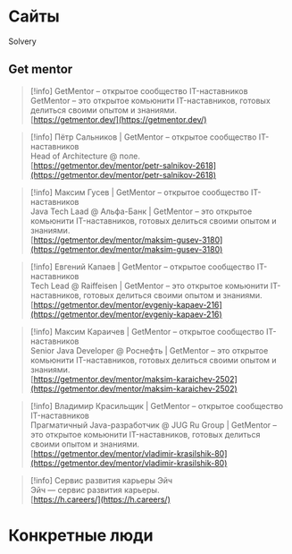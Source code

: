 # Сайты
Solvery
## Get mentor

> [!info] GetMentor – открытое сообщество IT-наставников  
> GetMentor – это открытое комьюнити IT-наставников, готовых делиться своими опытом и знаниями.  
> [https://getmentor.dev/](https://getmentor.dev/)  

> [!info] Пётр Сальников | GetMentor – открытое сообщество IT-наставников  
> Head of Architecture @ поле.  
> [https://getmentor.dev/mentor/petr-salnikov-2618](https://getmentor.dev/mentor/petr-salnikov-2618)  

> [!info] Максим Гусев | GetMentor – открытое сообщество IT-наставников  
> Java Tech Laad @ Альфа-Банк | GetMentor – это открытое комьюнити IT-наставников, готовых делиться своими опытом и знаниями.  
> [https://getmentor.dev/mentor/maksim-gusev-3180](https://getmentor.dev/mentor/maksim-gusev-3180)  

> [!info] Евгений Капаев | GetMentor – открытое сообщество IT-наставников  
> Tech Lead @ Raiffeisen | GetMentor – это открытое комьюнити IT-наставников, готовых делиться своими опытом и знаниями.  
> [https://getmentor.dev/mentor/evgeniy-kapaev-216](https://getmentor.dev/mentor/evgeniy-kapaev-216)  

> [!info] Максим Караичев | GetMentor – открытое сообщество IT-наставников  
> Senior Java Developer @ Роснефть | GetMentor – это открытое комьюнити IT-наставников, готовых делиться своими опытом и знаниями.  
> [https://getmentor.dev/mentor/maksim-karaichev-2502](https://getmentor.dev/mentor/maksim-karaichev-2502)  

> [!info] Владимир Красильщик | GetMentor – открытое сообщество IT-наставников  
> Прагматичный Java-разработчик @ JUG Ru Group | GetMentor – это открытое комьюнити IT-наставников, готовых делиться своими опытом и знаниями.  
> [https://getmentor.dev/mentor/vladimir-krasilshik-80](https://getmentor.dev/mentor/vladimir-krasilshik-80)  

> [!info] Сервис развития карьеры Эйч  
> Эйч — сервис развития карьеры.  
> [https://h.careers/](https://h.careers/)  
# Конкретные люди